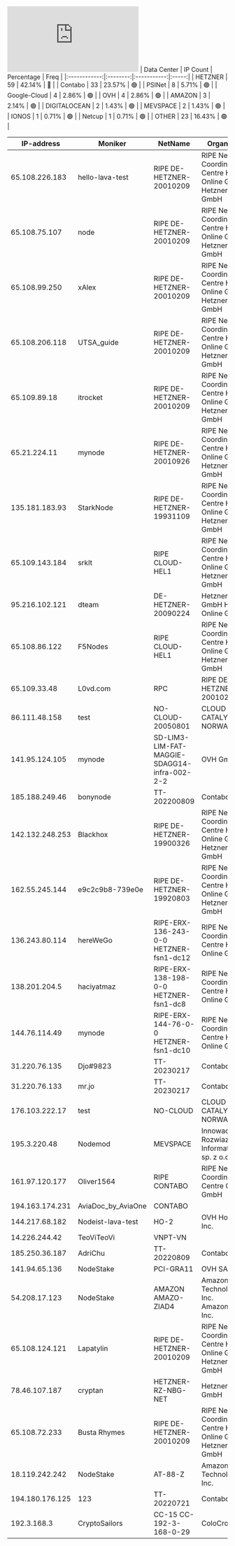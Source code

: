 ![Diagramm](https://github.com/obajay/StateSync-snapshots/blob/main/Projects/Lava/1/README.md)
| Data Center | IP Count | Percentage | Freq |
|:------------:|:--------:|:-----------:|:-----:|
| HETZNER | 59 | 42.14% | 🔴 |
| Contabo | 33 | 23.57% | 🟢 |
| PSINet | 8 | 5.71% | 🟢 |
| Google-Cloud | 4 | 2.86% | 🟢 |
| OVH | 4 | 2.86% | 🟢 |
| AMAZON | 3 | 2.14% | 🟢 |
| DIGITALOCEAN | 2 | 1.43% | 🟢 |
| MEVSPACE | 2 | 1.43% | 🟢 |
| IONOS | 1 | 0.71% | 🟢 |
| Netcup | 1 | 0.71% | 🟢 |
| OTHER | 23 | 16.43% | 🟢 |

<!-- START_TABLE -->
| IP-address | Moniker | NetName | Organization |
|-------------|-------------|-------------|-------------|
| 65.108.226.183 | hello-lava-test | RIPE DE-HETZNER-20010209 | RIPE Network Coordination Centre Hetzner Online GmbH Hetzner Online GmbH |
| 65.108.75.107 | node | RIPE DE-HETZNER-20010209 | RIPE Network Coordination Centre Hetzner Online GmbH Hetzner Online GmbH |
| 65.108.99.250 | xAlex | RIPE DE-HETZNER-20010209 | RIPE Network Coordination Centre Hetzner Online GmbH Hetzner Online GmbH |
| 65.108.206.118 | UTSA_guide | RIPE DE-HETZNER-20010209 | RIPE Network Coordination Centre Hetzner Online GmbH Hetzner Online GmbH |
| 65.109.89.18 | itrocket | RIPE DE-HETZNER-20010209 | RIPE Network Coordination Centre Hetzner Online GmbH Hetzner Online GmbH |
| 65.21.224.11 | mynode | RIPE DE-HETZNER-20010926 | RIPE Network Coordination Centre Hetzner Online GmbH Hetzner Online GmbH |
| 135.181.183.93 | StarkNode | RIPE DE-HETZNER-19931109 | RIPE Network Coordination Centre Hetzner Online GmbH Hetzner Online GmbH |
| 65.109.143.184 | srklt | RIPE CLOUD-HEL1 | RIPE Network Coordination Centre Hetzner Online GmbH Hetzner Online GmbH |
| 95.216.102.121 | dteam | DE-HETZNER-20090224 | Hetzner Online GmbH Hetzner Online GmbH |
| 65.108.86.122 | F5Nodes | RIPE CLOUD-HEL1 | RIPE Network Coordination Centre Hetzner Online GmbH Hetzner Online GmbH |
| 65.109.33.48 | L0vd.com | RPC | RIPE DE-HETZNER-20010209 | RIPE Network Coordination Centre Hetzner Online GmbH Hetzner Online GmbH |
| 86.111.48.158 | test | NO-CLOUD-20050801 | CLOUD CATALYST NORWAY AS |
| 141.95.124.105 | mynode | SD-LIM3-LIM-FAT-MAGGIE-SDAGG14-infra-002-2-2 | OVH GmbH |
| 185.188.249.46 | bonynode | TT-202200809 | Contabo GmbH |
| 142.132.248.253 | Blackhox | RIPE DE-HETZNER-19900326 | RIPE Network Coordination Centre Hetzner Online GmbH Hetzner Online GmbH |
| 162.55.245.144 | e9c2c9b8-739e0e | RIPE DE-HETZNER-19920803 | RIPE Network Coordination Centre Hetzner Online GmbH Hetzner Online GmbH |
| 136.243.80.114 | hereWeGo | RIPE-ERX-136-243-0-0 HETZNER-fsn1-dc12 | RIPE Network Coordination Centre Hetzner Online GmbH |
| 138.201.204.5 | haciyatmaz | RIPE-ERX-138-198-0-0 HETZNER-fsn1-dc8 | RIPE Network Coordination Centre Hetzner Online GmbH |
| 144.76.114.49 | mynode | RIPE-ERX-144-76-0-0 HETZNER-fsn1-dc10 | RIPE Network Coordination Centre Hetzner Online GmbH |
| 31.220.76.135 | Djo#9823 | TT-20230217 | Contabo GmbH |
| 31.220.76.133 | mr.jo | TT-20230217 | Contabo GmbH |
| 176.103.222.17 | test | NO-CLOUD | CLOUD CATALYST NORWAY AS |
| 195.3.220.48 | Nodemod | MEVSPACE | Innowacyjne Rozwiazania Informatyczne.pl sp. z o.o. |
| 161.97.120.177 | Oliver1564 | RIPE CONTABO | RIPE Network Coordination Centre Contabo GmbH |
| 194.163.174.231 | AviaDoc_by_AviaOne | CONTABO |  |
| 144.217.68.182 | Nodeist-lava-test | HO-2 | OVH Hosting, Inc. |
| 14.226.244.42 | TeoViTeoVi | VNPT-VN |  |
| 185.250.36.187 | AdriChu | TT-20220809 | Contabo GmbH |
| 141.94.65.136 | NodeStake | PCI-GRA11 | OVH SAS |
| 54.208.17.123 | NodeStake | AMAZON AMAZO-ZIAD4 | Amazon Technologies Inc. Amazon.com, Inc. |
| 65.108.124.121 | Lapatylin | RIPE DE-HETZNER-20010209 | RIPE Network Coordination Centre Hetzner Online GmbH Hetzner Online GmbH |
| 78.46.107.187 | cryptan | HETZNER-RZ-NBG-NET | Hetzner Online GmbH |
| 65.108.72.233 | Busta Rhymes | RIPE DE-HETZNER-20010209 | RIPE Network Coordination Centre Hetzner Online GmbH Hetzner Online GmbH |
| 18.119.242.242 | NodeStake | AT-88-Z | Amazon Technologies Inc. |
| 194.180.176.125 | 123 | TT-20220721 | Contabo GmbH |
| 192.3.168.3 | CryptoSailors | CC-15 CC-192-3-168-0-29 | ColoCrossing |

<!-- END_TABLE -->